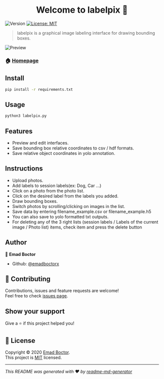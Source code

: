 <h1 align="center">Welcome to labelpix 👋</h1>
<p>
  <img alt="Version" src="https://img.shields.io/badge/version-1.0.0-blue.svg?cacheSeconds=2592000" />
  <a href="https://github.com/emadboctorx/labelpix/blob/master/LICENSE" target="_blank">
    <img alt="License: MIT" src="https://img.shields.io/badge/License-MIT-yellow.svg" />
  </a>
</p>

> labelpix is a graphical image labeling interface for drawing bounding boxes.

![Preview](Icons/prev.png)

### 🏠 [Homepage](https://github.com/emadboctorx/labelpix)

## Install

```sh
pip install -r requirements.txt
```

## Usage

```sh
python3 labelpix.py
```

## Features
* Preview and edit interfaces.
* Save bounding box relative coordinates to csv / hdf formats.
* Save relative object coordinates in yolo annotation.

## Instructions

* Upload photos.
* Add labels to session labels(ex: Dog, Car ...)
* Click on a photo from the photo list.
* Click on the desired label from the labels you added.
* Draw bounding boxes.
* Switch photos by scrolling/clicking on images in the list.
* Save data by entering filename_example.csv or filename_example.h5
* You can also save to yolo formatted txt outputs.
* For deleting any of the 3 right lists (session labels / Labels of the current image / Photo list) items, 
check item and press the delete button  

## Author

👤 **Emad Boctor**

* Github: [@emadboctorx](https://github.com/emadboctorx)

## 🤝 Contributing

Contributions, issues and feature requests are welcome!<br />Feel free to check 
[issues page](https://github.com/emadboctorx/labelpix/issues).

## Show your support

Give a ⭐️ if this project helped you!

## 📝 License

Copyright © 2020 [Emad Boctor](https://github.com/emadboctorx).<br />
This project is [MIT](https://github.com/emadboctorx/labelpix/blob/master/LICENSE) licensed.

***
_This README was generated with ❤️ by [readme-md-generator](https://github.com/kefranabg/readme-md-generator)_

